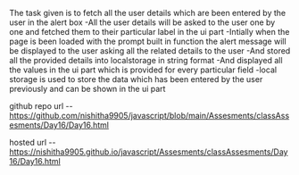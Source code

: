 The task given is to fetch all the user details which are been entered by the user in the alert box
-All the user details will be asked to the user one by one and fetched them to their particular label in the ui part
-Intially when the page is been loaded with the prompt built in function the alert message will be displayed to the user asking all the related details to the user
-And stored all the provided details into localstorage in string format
-And displayed all the values in the ui part which is provided for every particular field
-local storage is used to store the data which has been entered by the user previously and can be shown in the ui part


github repo url -- https://github.com/nishitha9905/javascript/blob/main/Assesments/classAssesments/Day16/Day16.html



hosted url -- https://nishitha9905.github.io/javascript/Assesments/classAssesments/Day16/Day16.html